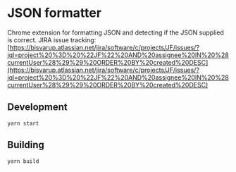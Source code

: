 # JSON formatter

Chrome extension for formatting JSON and detecting if the JSON supplied is correct.
JIRA issue tracking: [https://bisvarup.atlassian.net/jira/software/c/projects/JF/issues/?jql=project%20%3D%20%22JF%22%20AND%20assignee%20IN%20%28currentUser%28%29%29%20ORDER%20BY%20created%20DESC](https://bisvarup.atlassian.net/jira/software/c/projects/JF/issues/?jql=project%20%3D%20%22JF%22%20AND%20assignee%20IN%20%28currentUser%28%29%29%20ORDER%20BY%20created%20DESC)

## Development

`yarn start`

## Building

`yarn build`